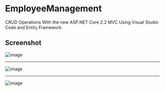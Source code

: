 # EmployeeManagement
CRUD Operations With the new ASP.NET Core 2.2 MVC Using Visual Studio Code and Entity Framework.

## Screenshot

![image](https://user-images.githubusercontent.com/24621701/44609363-42878480-a7ef-11e8-8bb6-81a11eb68516.png)

 <hr>
 
![image](https://user-images.githubusercontent.com/24621701/44609712-bb3b1080-a7f0-11e8-99a1-9a98b78e1579.png)

 <hr>

![image](https://user-images.githubusercontent.com/24621701/44609722-d73eb200-a7f0-11e8-8c66-3bb4a0442d31.png)






